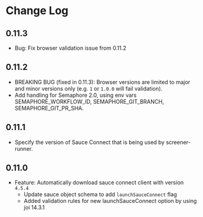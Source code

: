# Change Log

## 0.11.3
- Bug: Fix browser validation issue from 0.11.2

## 0.11.2
- BREAKING BUG (fixed in 0.11.3): Browser versions are limited to major and minor versions only (e.g. `1` or `1.0.0` will fail validation).
- Add handling for Semaphore 2.0, using env vars SEMAPHORE_WORKFLOW_ID,  SEMAPHORE_GIT_BRANCH, SEMAPHORE_GIT_PR_SHA.

## 0.11.1
- Specify the version of Sauce Connect that is being used by screener-runner.

## 0.11.0
- Feature: Automatically download sauce connect client with version `4.5.4`
  - Update sauce object schema to add `launchSauceConnect` flag
  - Added validation rules for new launchSauceConnect option by using joi 14.3.1
